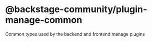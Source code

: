 # @backstage-community/plugin-manage-common

Common types used by the backend and frontend manage plugins
